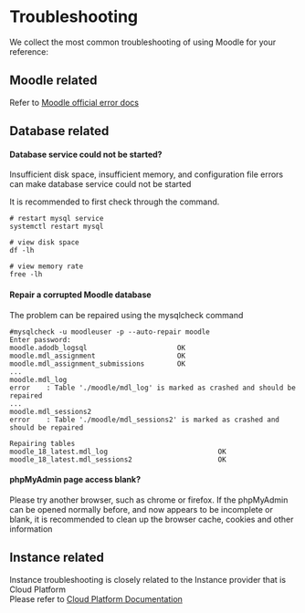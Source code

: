 # Troubleshooting

We collect the most common troubleshooting of using Moodle for your reference:

## Moodle related

Refer to [Moodle official error docs](https://docs.moodle.org/37/en/Category:Error)

## Database related

#### Database service could not be started?

Insufficient disk space, insufficient memory, and configuration file errors can make database service could not be started  

It is recommended to first check through the command.

```shell
# restart mysql service
systemctl restart mysql

# view disk space
df -lh

# view memory rate
free -lh
```

#### Repair a corrupted Moodle database

The problem can be repaired using the mysqlcheck command

```
#mysqlcheck -u moodleuser -p --auto-repair moodle
Enter password:
moodle.adodb_logsql                      OK
moodle.mdl_assignment                    OK
moodle.mdl_assignment_submissions        OK
...
moodle.mdl_log
error    : Table './moodle/mdl_log' is marked as crashed and should be repaired
...
moodle.mdl_sessions2
error    : Table './moodle/mdl_sessions2' is marked as crashed and should be repaired

Repairing tables
moodle_18_latest.mdl_log                           OK
moodle_18_latest.mdl_sessions2                     OK
```

#### phpMyAdmin page access blank?

Please try another browser, such as chrome or firefox. If the phpMyAdmin can be opened normally before, and now appears to be incomplete or blank, it is recommended to clean up the browser cache, cookies and other information

## Instance related

Instance troubleshooting is closely related to the Instance provider that is Cloud Platform   
Please refer to [Cloud Platform Documentation](https://support.websoft9.com/docs/faq/tech-instance.html)